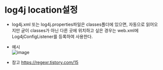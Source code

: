 <h1>log4j location설정</h1>

- log4j.xml 또는 log4j.properties파일은 classes폴더에 있으면, 자동으로 읽어오지만 굳이 classes가 아닌 다른 곳에 위치하고 싶은 경우는 web.xml에 Log4jConfigListener를 등록하여 사용한다.<br>
- 예시<br>
![image](https://user-images.githubusercontent.com/44339530/98518684-0d25bf00-22b3-11eb-9927-4eb010323a2b.png)<br>

- 참고 https://regexr.tistory.com/15


